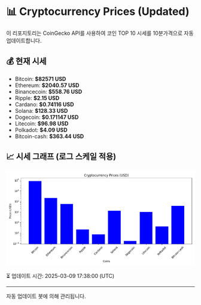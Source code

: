 
# 📊 Cryptocurrency Prices (Updated)

이 리포지토리는 CoinGecko API를 사용하여 코인 TOP 10 시세를 10분가격으로 자동 업데이트합니다.

## 💰 현재 시세
- Bitcoin: **$82571 USD**
- Ethereum: **$2040.57 USD**
- Binancecoin: **$558.76 USD**
- Ripple: **$2.15 USD**
- Cardano: **$0.74116 USD**
- Solana: **$128.33 USD**
- Dogecoin: **$0.171147 USD**
- Litecoin: **$96.98 USD**
- Polkadot: **$4.09 USD**
- Bitcoin-cash: **$363.44 USD**

## 📈 시세 그래프 (로그 스케일 적용)
![Crypto Prices](crypto_prices.png)

⏳ 업데이트 시간: 2025-03-09 17:38:00 (UTC)

---
자동 업데이트 봇에 의해 관리됩니다.
